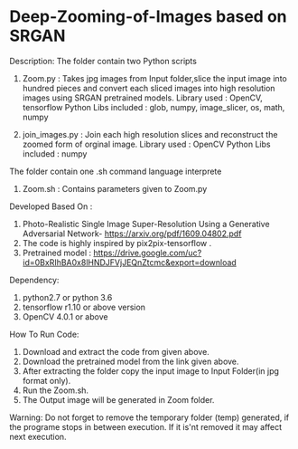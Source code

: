 # Deep-Zooming-of-Images based on SRGAN

Description:
 The folder contain two Python scripts
 1. Zoom.py : Takes jpg images from Input folder,slice the input image into hundred pieces and convert each sliced images into high resolution images using SRGAN pretrained models. 
    Library used : OpenCV, tensorflow
    Python Libs included : glob, numpy, image_slicer, os, math, numpy

 2. join_images.py : Join each high resolution slices and reconstruct the zoomed form of orginal image.
    Library used : OpenCV
    Python Libs included : numpy

 The folder contain one .sh command language interprete
 1. Zoom.sh : Contains parameters given to Zoom.py

Developed Based On :
 1. Photo-Realistic Single Image Super-Resolution Using a Generative Adversarial Network-  https://arxiv.org/pdf/1609.04802.pdf
 2. The code is highly inspired by pix2pix-tensorflow .
 3. Pretrained model : https://drive.google.com/uc?id=0BxRIhBA0x8lHNDJFVjJEQnZtcmc&export=download 

Dependency:
 1. python2.7 or python 3.6
 2. tensorflow r1.10 or above version
 3. OpenCV 4.0.1 or above

How To Run Code:
 1. Download and extract the  code from given above.
 2. Download the pretrained model from the link given above.
 3. After extracting the folder copy the input image to Input Folder(in jpg format only).
 4. Run the Zoom.sh.
 5. The Output image will be generated in Zoom folder.

Warning: Do not forget to remove the temporary folder (temp) generated, if the programe stops in between execution. If it is'nt removed it may affect next execution.
